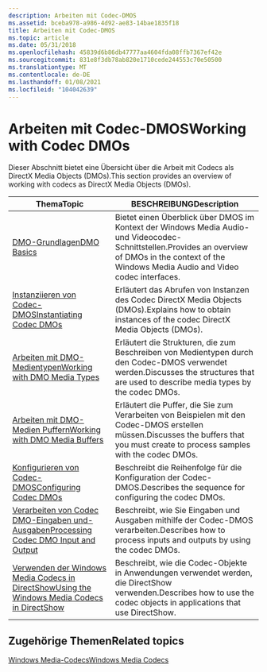 ```yaml
---
description: Arbeiten mit Codec-DMOS
ms.assetid: bceba978-a986-4d92-ae83-14bae1835f18
title: Arbeiten mit Codec-DMOS
ms.topic: article
ms.date: 05/31/2018
ms.openlocfilehash: 45839d6b86db47777aa4604fda08ffb7367ef42e
ms.sourcegitcommit: 831e8f3db78ab820e1710cede244553c70e50500
ms.translationtype: MT
ms.contentlocale: de-DE
ms.lasthandoff: 01/08/2021
ms.locfileid: "104042639"
---
```

# <a name="working-with-codec-dmos"></a><span data-ttu-id="7e2b6-103">Arbeiten mit Codec-DMOS</span><span class="sxs-lookup"><span data-stu-id="7e2b6-103">Working with Codec DMOs</span></span>

<span data-ttu-id="7e2b6-104">Dieser Abschnitt bietet eine Übersicht über die Arbeit mit Codecs als DirectX Media Objects (DMOs).</span><span class="sxs-lookup"><span data-stu-id="7e2b6-104">This section provides an overview of working with codecs as DirectX Media Objects (DMOs).</span></span>



| <span data-ttu-id="7e2b6-105">Thema</span><span class="sxs-lookup"><span data-stu-id="7e2b6-105">Topic</span></span>                                                                               | <span data-ttu-id="7e2b6-106">BESCHREIBUNG</span><span class="sxs-lookup"><span data-stu-id="7e2b6-106">Description</span></span>                                                                                        |
|-------------------------------------------------------------------------------------|----------------------------------------------------------------------------------------------------|
| [<span data-ttu-id="7e2b6-107">DMO-Grundlagen</span><span class="sxs-lookup"><span data-stu-id="7e2b6-107">DMO Basics</span></span>](dmobasics-ebet.md)                                                    | <span data-ttu-id="7e2b6-108">Bietet einen Überblick über DMOS im Kontext der Windows Media Audio-und Videocodec-Schnittstellen.</span><span class="sxs-lookup"><span data-stu-id="7e2b6-108">Provides an overview of DMOs in the context of the Windows Media Audio and Video codec interfaces.</span></span> |
| [<span data-ttu-id="7e2b6-109">Instanziieren von Codec-DMOS</span><span class="sxs-lookup"><span data-stu-id="7e2b6-109">Instantiating Codec DMOs</span></span>](instantiatingcodecdmos.md)                              | <span data-ttu-id="7e2b6-110">Erläutert das Abrufen von Instanzen des Codec DirectX Media Objects (DMOs).</span><span class="sxs-lookup"><span data-stu-id="7e2b6-110">Explains how to obtain instances of the codec DirectX Media Objects (DMOs).</span></span>                        |
| [<span data-ttu-id="7e2b6-111">Arbeiten mit DMO-Medientypen</span><span class="sxs-lookup"><span data-stu-id="7e2b6-111">Working with DMO Media Types</span></span>](workingwithmediatypes.md)                           | <span data-ttu-id="7e2b6-112">Erläutert die Strukturen, die zum Beschreiben von Medientypen durch den Codec-DMOS verwendet werden.</span><span class="sxs-lookup"><span data-stu-id="7e2b6-112">Discusses the structures that are used to describe media types by the codec DMOs.</span></span>                  |
| [<span data-ttu-id="7e2b6-113">Arbeiten mit DMO-Medien Puffern</span><span class="sxs-lookup"><span data-stu-id="7e2b6-113">Working with DMO Media Buffers</span></span>](workingwithmediabuffers.md)                       | <span data-ttu-id="7e2b6-114">Erläutert die Puffer, die Sie zum Verarbeiten von Beispielen mit den Codec-DMOS erstellen müssen.</span><span class="sxs-lookup"><span data-stu-id="7e2b6-114">Discusses the buffers that you must create to process samples with the codec DMOs.</span></span>                 |
| [<span data-ttu-id="7e2b6-115">Konfigurieren von Codec-DMOS</span><span class="sxs-lookup"><span data-stu-id="7e2b6-115">Configuring Codec DMOs</span></span>](enumeratingsupportedformats.md)                           | <span data-ttu-id="7e2b6-116">Beschreibt die Reihenfolge für die Konfiguration der Codec-DMOS.</span><span class="sxs-lookup"><span data-stu-id="7e2b6-116">Describes the sequence for configuring the codec DMOs.</span></span>                                             |
| [<span data-ttu-id="7e2b6-117">Verarbeiten von Codec DMO-Eingaben und-Ausgaben</span><span class="sxs-lookup"><span data-stu-id="7e2b6-117">Processing Codec DMO Input and Output</span></span>](processingsamples.md)                      | <span data-ttu-id="7e2b6-118">Beschreibt, wie Sie Eingaben und Ausgaben mithilfe der Codec-DMOS verarbeiten.</span><span class="sxs-lookup"><span data-stu-id="7e2b6-118">Describes how to process inputs and outputs by using the codec DMOs.</span></span>                               |
| [<span data-ttu-id="7e2b6-119">Verwenden der Windows Media Codecs in DirectShow</span><span class="sxs-lookup"><span data-stu-id="7e2b6-119">Using the Windows Media Codecs in DirectShow</span></span>](usingthecodecdmoswithdirectshow.md) | <span data-ttu-id="7e2b6-120">Beschreibt, wie die Codec-Objekte in Anwendungen verwendet werden, die DirectShow verwenden.</span><span class="sxs-lookup"><span data-stu-id="7e2b6-120">Describes how to use the codec objects in applications that use DirectShow.</span></span>                        |



 

## <a name="related-topics"></a><span data-ttu-id="7e2b6-121">Zugehörige Themen</span><span class="sxs-lookup"><span data-stu-id="7e2b6-121">Related topics</span></span>

<dl> <dt>

[<span data-ttu-id="7e2b6-122">Windows Media-Codecs</span><span class="sxs-lookup"><span data-stu-id="7e2b6-122">Windows Media Codecs</span></span>](windows-media-codecs.md)
</dt> </dl>

 

 



